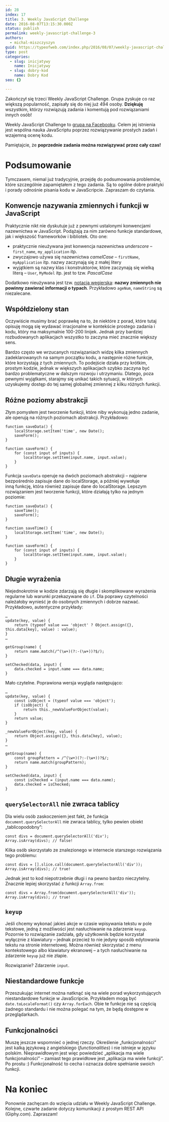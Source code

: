 ```yaml
---
id: 28
index: 17
title: 3. Weekly JavaScript Challenge
date: 2016-08-07T13:15:30.000Z
status: publish
permalink: weekly-javascript-challenge-3
authors:
  - michal-miszczyszyn
guid: https://typeofweb.com/index.php/2016/08/07/weekly-javascript-challenge-3/
type: post
categories:
  - slug: inicjatywy
    name: Inicjatywy
  - slug: dobry-kod
    name: Dobry Kod
seo: {}

---
```

<p>Zakończył się trzeci Weekly JavaScript Challenge. Grupa zyskuje co raz większą popularność, zapisały się do niej już 494 osoby. <strong>Dziękuję</strong> wszystkim, którzy rozwiązują zadania i komentują pod rozwiązaniami innych osób!</p>

<p class=important>Weekly JavaScript Challenge to <a href=https://www.facebook.com/groups/1131907053499522>grupa na Facebooku</a>. Celem jej istnienia jest wspólna nauka JavaScriptu poprzez rozwiązywanie prostych zadań i wzajemną ocenę kodu.</p>

<p>Pamiętajcie, że <strong>poprzednie zadania można rozwiązywać przez cały czas!</strong></p>

<h1 id="podsumowanie">Podsumowanie</h1>

<p>Tymczasem, niemal już tradycyjnie, przejdę do podsumowania problemów, które szczególnie zapamiętałem z tego zadania. Są to ogólne dobre praktyki i porady odnośnie pisania kodu w JavaScripcie. Zapraszam do czytania.</p>

<h2 id="konwencjenazywaniazmiennychifunkcjiwjavascript">Konwencje nazywania zmiennych i funkcji w JavaScript</h2>

<p>Praktycznie nikt nie dyskutuje już z pewnymi ustalonymi konwencjami nazewnictwa w JavaScript. Podążają za nim zarówno funkcje standardowe, jak i większość frameworków i bibliotek. Oto one:</p>

<ul>
<li>praktycznie nieużywana jest konwencja nazewnictwa <em>underscore</em> – <code>first_name</code>, <code>my_application</code> itp.</li>
<li>zwyczajowo używa się nazewnictwa <em>camelCase</em> – <code>firstName</code>, <code>myApplication</code> itp. nazwy zaczynają się z małej litery</li>
<li>wyjątkiem są nazwy klas i konstruktorów, które zaczynają się wielką literą – <code>User</code>, <code>MyModel</code> itp. jest to tzw. <em>PascalCase</em></li>
</ul>

<p>Dodatkowo nieużywana jest tzw. <a href="https://pl.wikipedia.org/wiki/Notacja_węgierska">notacja węgierska</a>: <strong>nazwy zmiennych nie powinny zawierać informacji o typach</strong>. Przykładowo <code>ageNum</code>, <code>nameString</code> są niezalecane.</p>

<h2 id="wspdzielonystan">Współdzielony stan</h2>

<p>Oczywiście musimy brać poprawkę na to, że niektóre z porad, które tutaj opisuję mogą się wydawać irracjonalne w kontekście prostego zadania i kodu, który ma maksymalnie 100-200 linijek. Jednak przy bardziej rozbudowanych aplikacjach wszystko to zaczyna mieć znacznie większy sens.</p>

<p>Bardzo często we wrzucanych rozwiązaniach widzę kilka zmiennych zadeklarowanych na samym początku kodu, a następnie różne funkcje, które korzystają z tych zmiennych. To podejście działa przy krótkim, prostym kodzie, jednak w większych aplikacjach szybko zaczyna być bardzo problematyczne w dalszym rozwoju i utrzymaniu. Dlatego, poza pewnymi wyjątkami, starajmy się unikać takich sytuacji, w których uzyskujemy dostęp do tej samej globalnej zmiennej z kilku różnych funkcji.</p>

<h2 id="rnepoziomyabstrakcji">Różne poziomy abstrakcji</h2>

<p>Złym pomysłem jest tworzenie funkcji, które niby wykonują jedno zadanie, ale operują na różnych poziomach abstrakcji. Przykładowo:</p>

<pre><code class="language-javascript">function saveData() {  
    localStorage.setItem('time', new Date();
    saveForm();
}

function saveForm() {  
    for (const input of inputs) {
        localStorage.setItem(input.name, input.value);
    }
}
</code></pre>

<p>Funkcja <code>saveData</code> operuje na dwóch poziomach abstrakcji – najpierw bezpośrednio zapisuje dane do localStorage, a później wywołuje inną funkcję, która również zapisuje dane do localStorage. Lepszym rozwiązaniem jest tworzenie funkcji, które działają tylko na jednym poziomie:</p>

<pre><code class="language-javascript">function saveData() {  
    saveTime();
    saveForm();
}

function saveTime() {  
    localStorage.setItem('time', new Date();
}

function saveForm() {  
    for (const input of inputs) {
        localStorage.setItem(input.name, input.value);
    }
}
</code></pre>

<h2 id="dugiewyraenia">Długie wyrażenia</h2>

<p>Niejednokrotnie w kodzie zdarzają się długie i skomplikowane wyrażenia regularne lub warunki przekazywane do <code>if</code>. Dla poprawy czytelności należałoby wynieść je do osobnych zmiennych i dobrze nazwać. Przykładowo, autentyczne przykłady:</p>

<pre><code class="language-javascript">…
update(key, value) {  
    return (typeof value === 'object' ? Object.assign({}, this.data[key], value) : value);
}
…

getGroup(name) {  
    return name.match(/^(\w+)(?:-(\w+))?$/);
}

setChecked(data, input) {  
    data.checked = input.name === data.name;
}
</code></pre>

<p>Mało czytelne. Poprawiona wersja wygląda następująco:</p>

<pre><code class="language-javascript">…
update(key, value) {  
    const isObject = (typeof value === 'object');
    if (isObject) {
        return this._newValueForObject(value);
    }
    return value;
}

_newValueForObject(key, value) {  
    return Object.assign({}, this.data[key], value);
}
…

getGroup(name) {  
    const groupPattern = /^(\w+)(?:-(\w+))?$/;
    return name.match(groupPattern);
}

setChecked(data, input) {  
    const isChecked = (input.name === data.name);
    data.checked = isChecked;
}
</code></pre>

<h2 id="queryselectorallniezwracatablicy"><code>querySelectorAll</code> nie zwraca tablicy</h2>

<p>Dla wielu osób zaskoczeniem jest fakt, że funkcja <code>document.querySelectorAll</code> nie zwraca tablicy, tylko pewien obiekt „tablicopodobny”:</p>

<pre><code class="language-javascript">const divs = document.querySelectorAll('div');  
Array.isArray(divs); // false!  
</code></pre>

<p>Kilka osób skorzystało ze znalezionego w internecie starszego rozwiązania tego problemu:</p>

<pre><code class="language-javascript">const divs = [].slice.call(document.querySelectorAll('div'));  
Array.isArray(divs); // true!  
</code></pre>

<p>Jednak jest to kod niepotrzebnie długi i na pewno bardzo nieczytelny. Znacznie lepiej skorzystać z funkcji <code>Array.from</code>:</p>

<pre><code class="language-javascript">const divs = Array.from(document.querySelectorAll('div'));  
Array.isArray(divs); // true!  
</code></pre>

<h2 id="keyup"><code>keyup</code></h2>

<p>Jeśli chcemy wykonać jakieś akcje w czasie wpisywania tekstu w pole tekstowe, jedną z możliwości jest nasłuchiwanie na zdarzenie <code>keyup</code>. Pozornie to rozwiązanie zadziała, gdy użytkownik będzie korzystał wyłącznie z klawiatury – jednak przecież to nie jedyny sposób edytowania tekstu na stronie internetowej. Można również skorzystać z menu kontekstowego albo klawiatury ekranowej – a tych nasłuchiwanie na zdarzenie <code>keyup</code> już nie złapie.</p>

<p>Rozwiązanie? Zdarzenie <code>input</code>.</p>

<h2 id="niestandardowefunkcje">Niestandardowe funkcje</h2>

<p>Przeszukując internet można natknąć się na wiele porad wykorzystujących niestandardowe funkcje w JavaScripcie. Przykładem mogą być <code>date.toLocaleFormat()</code> czy <code>Array.forEach</code>. Obie te funkcje nie są częścią żadnego standardu i nie można polegać na tym, że będą dostępne w przeglądarkach.</p>

<h2 id="funkcjonalnoci">Funkcjonalności</h2>

<p>Muszę jeszcze wspomnieć o jednej rzeczy. Określenie „funkcjonalności” jest kalką językową z angielskiego (<em>functionalities</em>) i nie istnieje w języku polskim. Nieprawidłowym jest więc powiedzieć „aplikacja ma wiele funkcjonalności” – zamiast tego prawidłowe jest „aplikacja ma wiele funkcji”. Po prostu :) Funkcjonalność to cecha i oznacza dobre spełnianie swoich funkcji.</p>

<h1 id="nakoniec">Na koniec</h1>

<p>Ponownie zachęcam do wzięcia udziału w Weekly JavaScript Challenge. Kolejne, czwarte zadanie dotyczy komunikacji z prostym REST API (Giphy.com). Zapraszam!</p>
